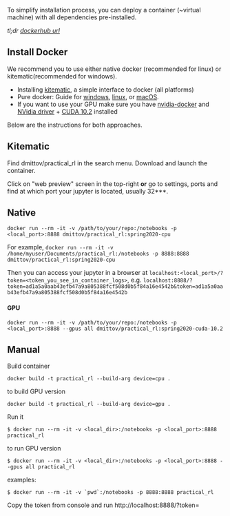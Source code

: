 To simplify installation process, you can deploy a container (~virtual machine) with all dependencies pre-installed.

_tl;dr [dockerhub url](https://hub.docker.com/r/justheuristic/practical_rl/)_

## Install Docker

We recommend you to use either native docker (recommended for linux) or kitematic(recommended for windows).
* Installing [kitematic](https://kitematic.com/), a simple interface to docker (all platforms)
* Pure docker: Guide for [windows](https://docs.docker.com/docker-for-windows/), [linux](https://docs.docker.com/engine/installation/), or [macOS](https://docs.docker.com/docker-for-mac/).
* If you want to use your GPU make sure you have [nvidia-docker](https://github.com/NVIDIA/nvidia-docker) and [NVidia driver](https://www.nvidia.com/en-us/drivers/unix/) + [CUDA 10.2](https://developer.nvidia.com/cuda-downloads) installed

Below are the instructions for both approaches.

## Kitematic
Find dmittov/practical_rl in the search menu. Download and launch the container.

Click on "web preview" screen in the top-right __or__ go to settings, ports and find at which port your jupyter is located, usually 32***.

## Native
`docker run --rm -it -v /path/to/your/repo:/notebooks -p <local_port>:8888 dmittov/practical_rl:spring2020-cpu`

For example,
```docker run --rm -it -v /home/myuser/Documents/practical_rl:/notebooks -p 8888:8888 dmittov/practical_rl:spring2020-cpu```


Then you can access your jupyter in a browser at `localhost:<local_port>/?token=<token_you_see_in_container_logs>`, e.g. `localhost:8888/?token=ad1a5a0aab43efb47a9a805388fcf508d0b5f84a16e4542b&token=ad1a5a0aab43efb47a9a805388fcf508d0b5f84a16e4542b`

#### GPU
`docker run --rm -it -v /path/to/your/repo:/notebooks -p <local_port>:8888 --gpus all dmittov/practical_rl:spring2020-cuda-10.2`

## Manual
Build container

`docker build -t practical_rl --build-arg device=cpu .`

to build GPU version

`docker build -t practical_rl --build-arg device=gpu .`

Run it

`$ docker run --rm -it -v <local_dir>:/notebooks -p <local_port>:8888 practical_rl`

to run GPU version

`$ docker run --rm -it -v <local_dir>:/notebooks -p <local_port>:8888 --gpus all practical_rl`

examples:

```$ docker run --rm -it -v `pwd`:/notebooks -p 8888:8888 practical_rl```

Copy the token from console and run
http://localhost:8888/?token=<token>
